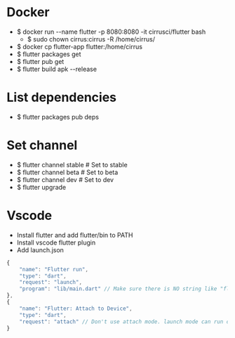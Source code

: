 Docker
=====
* $ docker run --name flutter -p 8080:8080 -it cirrusci/flutter bash
    * $ sudo chown cirrus:cirrus -R /home/cirrus/
* $ docker cp flutter-app flutter:/home/cirrus
* $ flutter packages get
* $ flutter pub get
* $ flutter build apk --release

List dependencies
=====
* $ flutter packages pub deps

Set channel
=====
* $ flutter channel stable # Set to stable
* $ flutter channel beta   # Set to beta
* $ flutter channel dev    # Set to dev
* $ flutter upgrade

Vscode
=====
* Install flutter and add flutter/bin to PATH
* Install vscode flutter plugin
* Add launch.json
```js
{
    "name": "Flutter run",
    "type": "dart",
    "request": "launch",
    "program": "lib/main.dart" // Make sure there is NO string like "flutter_web" in pubspec.yaml
},
{
    "name": "Flutter: Attach to Device",
    "type": "dart",
    "request": "attach" // Don't use attach mode. launch mode can run on VM and physical devices
}
```
